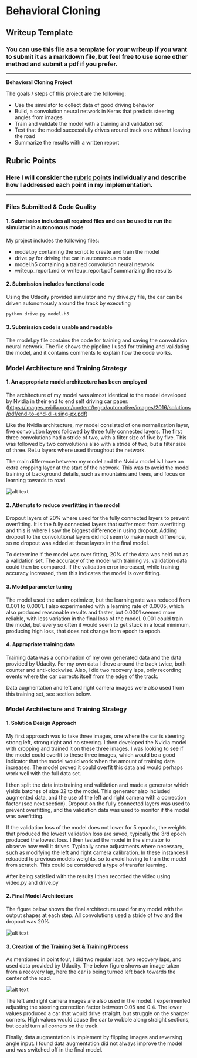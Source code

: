 # **Behavioral Cloning** 

## Writeup Template

### You can use this file as a template for your writeup if you want to submit it as a markdown file, but feel free to use some other method and submit a pdf if you prefer.

---

**Behavioral Cloning Project**

The goals / steps of this project are the following:
* Use the simulator to collect data of good driving behavior
* Build, a convolution neural network in Keras that predicts steering angles from images
* Train and validate the model with a training and validation set
* Test that the model successfully drives around track one without leaving the road
* Summarize the results with a written report


[//]: # (Image References)

[image1]: ./resources/nvidia_cnn.png "Nvidia model"
[image2]: ./resources/my_network.png "my model"
[image3]: ./resources/recover_left.png "recover_left"


## Rubric Points
### Here I will consider the [rubric points](https://review.udacity.com/#!/rubrics/432/view) individually and describe how I addressed each point in my implementation.  

---
### Files Submitted & Code Quality

#### 1. Submission includes all required files and can be used to run the simulator in autonomous mode

My project includes the following files:
* model.py containing the script to create and train the model
* drive.py for driving the car in autonomous mode
* model.h5 containing a trained convolution neural network 
* writeup_report.md or writeup_report.pdf summarizing the results

#### 2. Submission includes functional code
Using the Udacity provided simulator and my drive.py file, the car can be driven autonomously around the track by executing 
```sh
python drive.py model.h5
```

#### 3. Submission code is usable and readable

The model.py file contains the code for training and saving the convolution neural network. The file shows the pipeline I used for training and validating the model, and it contains comments to explain how the code works.

### Model Architecture and Training Strategy

#### 1. An appropriate model architecture has been employed


The architecture of my model was almost identical to the model developed by Nvidia in their end to end self driving car paper. (https://images.nvidia.com/content/tegra/automotive/images/2016/solutions/pdf/end-to-end-dl-using-px.pdf)

Like the Nvidia architecture, my model consisted of one normalization layer, five convolution layers followed by three fully connected layers. The first three convolutions had a stride of two, with a filter size of five by five. This was followed by two convolutions also with a stride of two, but a filter size of three. ReLu layers where used throughout the network. 

The main difference between my model and the Nvidia model is I have an extra cropping layer at the start of the network. This was to avoid the model training of background details, such as mountains and trees, and focus on learning towards to road.

![alt text][image1]

#### 2. Attempts to reduce overfitting in the model

Dropout layers of 20% where used for the fully connected layers to prevent overfitting. It is the fully connected layers that suffer most from  overfitting and this is where I saw the biggest difference in using dropout. Adding dropout to the convolutional layers did not seem to make much difference, so no dropout was added at these layers in the final model.

To determine if the model was over fitting, 20% of the data was held out as a validation set. The accuracy of the model with training vs. validation data could then be compared. If the validation error increased, while training accuracy increased, then this indicates the model is over fitting.

#### 3. Model parameter tuning

The model used the adam optimizer, but the learning rate was reduced from 0.001 to 0.0001. I also experimented with a learning rate of 0.0005, which also produced reasonable results and faster, but 0.0001 seemed more reliable, with less variation in the final loss of the model. 0.001 could train the model, but every so often it would seem to get stuck in a local minimum, producing high loss, that does not change from epoch to epoch. 

#### 4. Appropriate training data

Training data was a combination of my own generated data and the data provided by Udacity. For my own data I drove around the track twice, both counter and anti-clockwise. Also, I did two recovery laps, only recording events where the car corrects itself from the edge of the track.

Data augmentation and left and right camera images were also used from this training set, see section below.


### Model Architecture and Training Strategy

#### 1. Solution Design Approach

My first approach was to take three images, one where the car is steering strong left, strong right and no steering. I then developed the Nvidia model with cropping and trained it on these three images. I was looking to see if the model could overfit to these three images, which would be a good indicator that the model would work when the amount of training data increases. The model proved it could overfit this data and would perhaps work well with the full data set.

I then split the data into training and validation and made a generator which yields batches of size 32 to the model. This generator also included augmented data, and the use of the left and right camera with a correction factor (see next section). Dropout on the fully connected layers was used to prevent overfitting, and the validation data was used to monitor if the model was overfitting.

If the validation loss of the model does not lower for 5 epochs, the weights that produced the lowest validation loss are saved, typically the 3rd epoch produced the lowest loss. I then tested the model in the simulator to observe how well it drives. Typically some adjustments where necessary, such as modifying the left and right camera calibration. In these instances I reloaded to previous models weights, so to avoid having to train the model from scratch. This could be considered a type of transfer learning. 

After being satisfied with the results I then recorded the video using video.py and drive.py

#### 2. Final Model Architecture

The figure below shows the final architecture used for my model with the output shapes at each step. All convolutions used a stride of two and the dropout was 20%.

![alt text][image2]

#### 3. Creation of the Training Set & Training Process

As mentioned in point four, I did two regular laps, two recovery laps, and used data provided by Udacity. The below figure shows an image taken from a recovery lap, here the car is being turned left back towards the center of the road.

![alt text][image3]

The left and right camera images are also used in the model. I experimented adjusting the steering correction factor between 0.05 and 0.4. The lower values produced a car that would drive straight, but struggle on the sharper corners. High values would cause the car to wobble along straight sections, but could turn all corners on the track.

Finally, data augmentation is implement by flipping images and reversing angle input. I found data augmentation did not always improve the model and was switched off in the final model. 